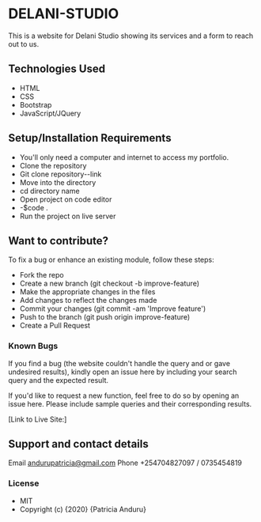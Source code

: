 # DELANI-STUDIO
This is a website for Delani Studio showing its services and a form to reach out to us.
## Technologies Used
* HTML 
* CSS
* Bootstrap
* JavaScript/JQuery
## Setup/Installation Requirements
* You'll only need a computer and internet to access my portfolio.
* Clone the repository
* Git clone repository--link
* Move into the directory
* cd directory name
* Open project on code editor
 * -$code .
* Run the project on live server
## Want to contribute?
To fix a bug or enhance an existing module, follow these steps:
* Fork the repo
* Create a new branch (git checkout -b improve-feature)
* Make the appropriate changes in the files
* Add changes to reflect the changes made
* Commit your changes (git commit -am 'Improve feature')
* Push to the branch (git push origin improve-feature)
* Create a Pull Request
### Known Bugs
If you find a bug (the website couldn't handle the query and or gave undesired results), kindly open an issue here by including your search query and the expected result.

If you'd like to request a new function, feel free to do so by opening an issue here. Please include sample queries and their corresponding results.

[Link to Live Site:]
## Support and contact details
Email andurupatricia@gmail.com 
Phone +254704827097 /  0735454819
### License
* MIT
* Copyright (c) {2020} {Patricia Anduru}
